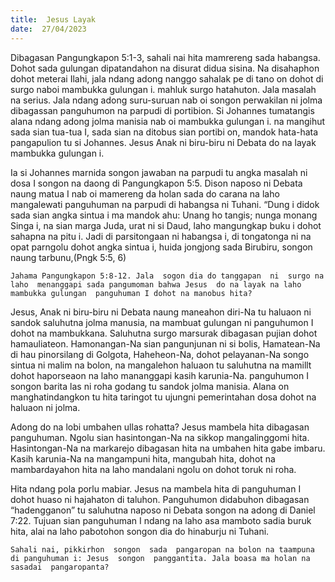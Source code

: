 ```yaml
---
title:  Jesus Layak
date:  27/04/2023
---
```


Dibagasan  Pangungkapon  5:1-3, sahali nai hita mamrereng sada habangsa. Dohot sada gulungan dipatandahon  na disurat didua sisina. Na disahaphon  dohot meterai Ilahi, jala  ndang  adong  nanggo sahalak pe di tano on dohot di surgo naboi mambukka gulungan i. mahluk surgo hatahuton. Jala masalah na serius.  Jala  ndang  adong  suru-suruan  nab oi songon perwakilan ni jolma dibagassan  panguhumon na parpudi di portibion. Si Johannes  tumatangis alana  ndang  adong  jolma manisia nab oi mambukka gulungan i. na mangihut sada sian tua-tua I, sada sian na ditobus sian  portibi on, mandok hata-hata  pangapulion tu si Johannes. Jesus  Anak ni biru-biru ni Debata do na layak mambukka gulungan i.

Ia si Johannes  marnida songon  jawaban   na parpudi tu angka  masalah ni dosa I songon  na daong di Pangungkapon 5:5. Dison  naposo ni Debata  naung  matua I nab oi  mamereng  da holan sada do carana na laho mangalewati panguhuman  na parpudi di habangsa ni Tuhani. “Dung i didok sada sian angka sintua i ma mandok ahu: Unang ho tangis; nunga monang Singa i, na sian marga Juda, urat ni si Daud, laho mangungkap buku i dohot sahapna na pitu i. Jadi di parsitongaan ni habangsa i, di tongatonga ni na opat parngolu dohot angka sintua i, huida jongjong sada Birubiru, songon naung tarbunu,(Pngk 5:5, 6)

`Jahama Pangungkapon 5:8-12. Jala  sogon dia do tanggapan  ni  surgo na laho  menanggapi sada pangumoman bahwa Jesus  do na layak na laho  mambukka gulungan  panguhuman I dohot na manobus hita?`

Jesus, Anak ni biru-biru ni Debata naung  maneahon diri-Na tu haluaon ni sandok saluhutna jolma  manusia, na mambuat  gulungan ni  panguhumon I dohot na mambukkana. Saluhutna surgo marsurak dibagasan pujian dohot hamauliateon. Hamonangan-Na sian  pangunjunan ni si bolis, Hamatean-Na di hau  pinorsilang di Golgota, Haheheon-Na, dohot  pelayanan-Na songo sintua ni malim na bolon, na  mangalehon haluaon tu  saluhutna na mamillt dohot  haporseaon na laho mananggapi kasih karunia-Na. panguhumon I songon  barita las ni roha godang tu sandok jolma manisia. Alana on manghatindangkon tu hita taringot tu ujungni pemerintahan dosa dohot na haluaon  ni jolma.

Adong do na lobi umbahen ullas  rohatta? Jesus  mambela hita dibagasan  panguhuman. Ngolu sian hasintongan-Na  na sikkop  mangalinggomi hita. Hasintongan-Na na markarejo dibagasan hita na umbahen  hita gabe imbaru. Kasih karunia-Na na mangampuni  hita, mangubah hita, dohot na mambardayahon  hita na laho mandalani ngolu on dohot toruk ni roha.

Hita  ndang  pola  porlu  mabiar. Jesus na mambela hita di panguhuman I dohot huaso ni hajahaton di taluhon. Panguhumon didabuhon dibagasan “hadengganon” tu saluhutna naposo ni Debata songon na adong  di Daniel 7:22. Tujuan sian  panguhuman I  ndang  na laho asa mamboto sadia buruk hita, alai na laho pabotohon  songon dia do hinaburju ni Tuhani.

`Sahali nai, pikkirhon  songon  sada  pangaropan na bolon na taampuna di panguhuman i: Jesus  songon  panggantita. Jala boasa ma holan na sasadai  pangaropanta?`